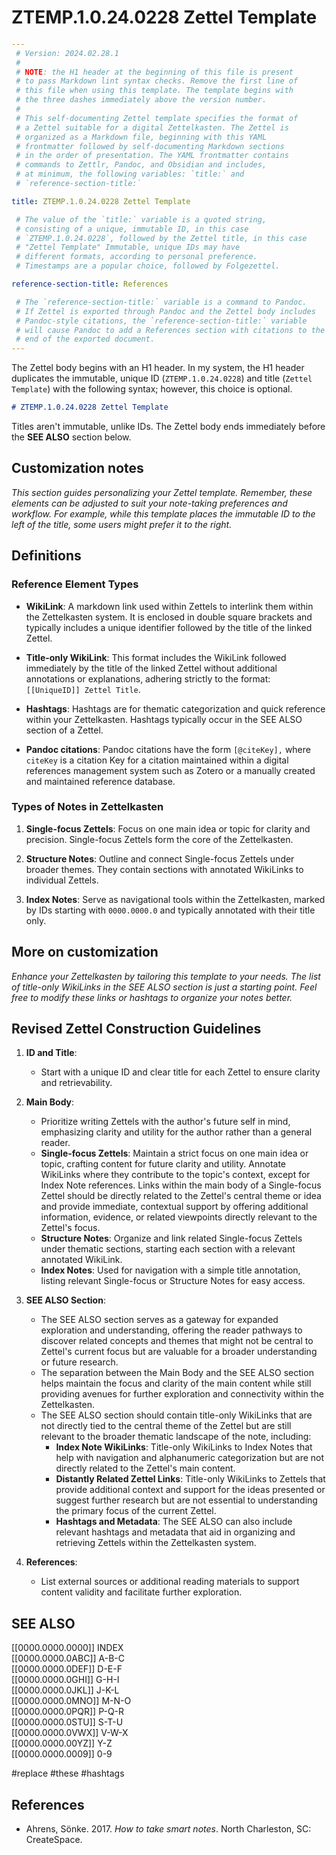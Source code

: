 # ZTEMP.1.0.24.0228 Zettel Template

```yaml
---
 # Version: 2024.02.28.1
 #
 # NOTE: the H1 header at the beginning of this file is present
 # to pass Markdown lint syntax checks. Remove the first line of
 # this file when using this template. The template begins with
 # the three dashes immediately above the version number.
 #
 # This self-documenting Zettel template specifies the format of 
 # a Zettel suitable for a digital Zettelkasten. The Zettel is
 # organized as a Markdown file, beginning with this YAML 
 # frontmatter followed by self-documenting Markdown sections 
 # in the order of presentation. The YAML frontmatter contains
 # commands to Zettlr, Pandoc, and Obsidian and includes, 
 # at minimum, the following variables: `title:` and 
 # `reference-section-title:` 

title: ZTEMP.1.0.24.0228 Zettel Template

 # The value of the `title:` variable is a quoted string, 
 # consisting of a unique, immutable ID, in this case 
 # `ZTEMP.1.0.24.0228`, followed by the Zettel title, in this case
 # "Zettel Template" Immutable, unique IDs may have 
 # different formats, according to personal preference. 
 # Timestamps are a popular choice, followed by Folgezettel. 

reference-section-title: References

 # The `reference-section-title:` variable is a command to Pandoc.
 # If Zettel is exported through Pandoc and the Zettel body includes 
 # Pandoc-style citations, the `reference-section-title:` variable 
 # will cause Pandoc to add a References section with citations to the
 # end of the exported document. 
---
```

The Zettel body begins with an H1 header. In my system, the H1 header duplicates the immutable, unique ID (`ZTEMP.1.0.24.0228`) and title (`Zettel Template`) with the following syntax; however, this choice is optional.

```markdown
# ZTEMP.1.0.24.0228 Zettel Template
```

Titles aren't immutable, unlike IDs. The Zettel body ends immediately before the **SEE ALSO** section below.

## Customization notes

_This section guides personalizing your Zettel template. Remember, these elements can be adjusted to suit your note-taking preferences and workflow. For example, while this template places the immutable ID to the left of the title, some users might prefer it to the right._

## Definitions

### Reference Element Types

- **WikiLink**: A markdown link used within Zettels to interlink them within the Zettelkasten system. It is enclosed in double square brackets and typically includes a unique identifier followed by the title of the linked Zettel.

- **Title-only WikiLink**: This format includes the WikiLink followed immediately by the title of the linked Zettel without additional annotations or explanations, adhering strictly to the format: `[[UniqueID]] Zettel Title`.
  
- **Hashtags**: Hashtags are for thematic categorization and quick reference within your Zettelkasten. Hashtags typically occur in the SEE ALSO section of a Zettel.

- **Pandoc citations**: Pandoc citations have the form `[@citeKey],` where `citeKey` is a citation Key for a citation maintained within a digital references management system such as Zotero or a manually created and maintained reference database.

### Types of Notes in Zettelkasten

1. **Single-focus Zettels**: Focus on one main idea or topic for clarity and precision. Single-focus Zettels form the core of the Zettelkasten.

2. **Structure Notes**: Outline and connect Single-focus Zettels under broader themes. They contain sections with annotated WikiLinks to individual Zettels.

3. **Index Notes**: Serve as navigational tools within the Zettelkasten, marked by IDs starting with `0000.0000.0` and typically annotated with their title only.

## More on customization

_Enhance your Zettelkasten by tailoring this template to your needs. The list of title-only WikiLinks in the SEE ALSO section is just a starting point. Feel free to modify these links or hashtags to organize your notes better._

## Revised Zettel Construction Guidelines

1. **ID and Title**:
   - Start with a unique ID and clear title for each Zettel to ensure clarity and retrievability.

2. **Main Body**:
   - Prioritize writing Zettels with the author's future self in mind, emphasizing clarity and utility for the author rather than a general reader.
   - **Single-focus Zettels**: Maintain a strict focus on one main idea or topic, crafting content for future clarity and utility. Annotate WikiLinks where they contribute to the topic's context, except for Index Note references. Links within the main body of a Single-focus Zettel should be directly related to the Zettel's central theme or idea and provide immediate, contextual support by offering additional information, evidence, or related viewpoints directly relevant to the Zettel's focus.
   - **Structure Notes**: Organize and link related Single-focus Zettels under thematic sections, starting each section with a relevant annotated WikiLink.
   - **Index Notes**: Used for navigation with a simple title annotation, listing relevant Single-focus or Structure Notes for easy access.

3. **SEE ALSO Section**:
   - The SEE ALSO section serves as a gateway for expanded exploration and understanding, offering the reader pathways to discover related concepts and themes that might not be central to Zettel's current focus but are valuable for a broader understanding or future research.
   - The separation between the Main Body and the SEE ALSO section helps maintain the focus and clarity of the main content while still providing avenues for further exploration and connectivity within the Zettelkasten.
   - The SEE ALSO section should contain title-only WikiLinks that are not directly tied to the central theme of the Zettel but are still relevant to the broader thematic landscape of the note, including:
     - **Index Note WikiLinks**: Title-only WikiLinks to Index Notes that help with navigation and alphanumeric categorization but are not directly related to the Zettel's main content.
     - **Distantly Related Zettel Links**: Title-only WikiLinks to Zettels that provide additional context and support for the ideas presented or suggest further research but are not essential to understanding the primary focus of the current Zettel.
     - **Hashtags and Metadata**: The SEE ALSO can also include relevant hashtags and metadata that aid in organizing and retrieving Zettels within the Zettelkasten system.

4. **References**:
   - List external sources or additional reading materials to support content validity and facilitate further exploration.

## SEE ALSO

[[0000.0000.0000]] INDEX  
[[0000.0000.0ABC]] A-B-C  
[[0000.0000.0DEF]] D-E-F  
[[0000.0000.0GHI]] G-H-I  
[[0000.0000.0JKL]] J-K-L  
[[0000.0000.0MNO]] M-N-O  
[[0000.0000.0PQR]] P-Q-R  
[[0000.0000.0STU]] S-T-U  
[[0000.0000.0VWX]] V-W-X  
[[0000.0000.00YZ]] Y-Z  
[[0000.0000.0009]] 0-9  

 #replace #these #hashtags  

## References

- Ahrens, Sönke. 2017. _How to take smart notes_. North Charleston, SC: CreateSpace.
